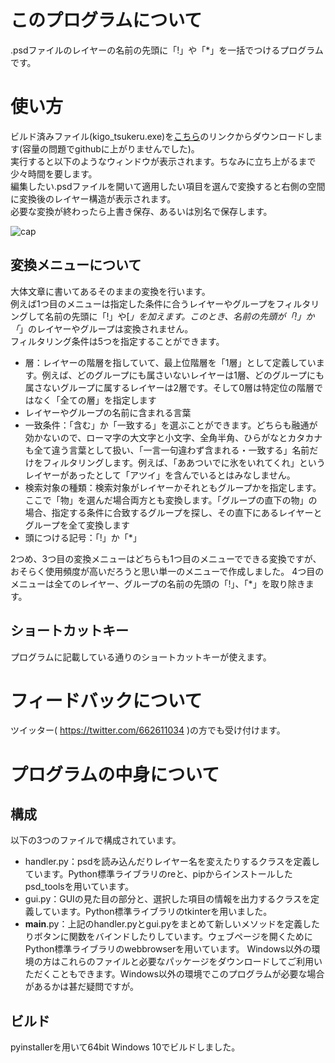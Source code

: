 # このプログラムについて
.psdファイルのレイヤーの名前の先頭に「!」や「*」を一括でつけるプログラムです。

# 使い方
ビルド済みファイル(kigo_tsukeru.exe)を[こちら](https://drive.google.com/file/d/18eKgunHv56oxsGmuoi_uf5NXYSkFSbnE/view?usp=sharing)のリンクからダウンロードします(容量の問題でgithubに上がりませんでした)。   
実行すると以下のようなウィンドウが表示されます。ちなみに立ち上がるまで少々時間を要します。   
編集したい.psdファイルを開いて適用したい項目を選んで変換すると右側の空間に変換後のレイヤー構造が表示されます。   
必要な変換が終わったら上書き保存、あるいは別名で保存します。   

![cap](https://user-images.githubusercontent.com/48207892/89515942-bff90380-d812-11ea-9c43-262f5741b8af.PNG)

## 変換メニューについて
大体文章に書いてあるそのままの変換を行います。   
例えば1つ目のメニューは指定した条件に合うレイヤーやグループをフィルタリングして名前の先頭に「!」や[*」を加えます。このとき、名前の先頭が「!」か「*」のレイヤーやグループは変換されません。   
フィルタリング条件は5つを指定することができます。
- 層：レイヤーの階層を指していて、最上位階層を「1層」として定義しています。例えば、どのグループにも属さいないレイヤーは1層、どのグループにも属さないグループに属するレイヤーは2層です。そして0層は特定位の階層ではなく「全ての層」を指定します
- レイヤーやグループの名前に含まれる言葉
- 一致条件：「含む」か「一致する」を選ぶことができます。どちらも融通が効かないので、ローマ字の大文字と小文字、全角半角、ひらがなとカタカナも全て違う言葉として扱い、「一言一句違わず含まれる・一致する」名前だけをフィルタリングします。例えば、「ああついでに氷をいれてくれ」というレイヤーがあったとして「アツイ」を含んでいるとはみなしません。
- 検索対象の種類：検索対象がレイヤーかそれともグループかを指定します。ここで「物」を選んだ場合両方とも変換します。「グループの直下の物」の場合、指定する条件に合致するグループを探し、その直下にあるレイヤーとグループを全て変換します
- 頭につける記号：「!」か「*」

2つめ、3つ目の変換メニューはどちらも1つ目のメニューでできる変換ですが、おそらく使用頻度が高いだろうと思い単一のメニューで作成しました。
4つ目のメニューは全てのレイヤー、グループの名前の先頭の「!」、「*」を取り除きます。

## ショートカットキー
プログラムに記載している通りのショートカットキーが使えます。

# フィードバックについて
ツイッター( https://twitter.com/662611034 )の方でも受け付けます。

# プログラムの中身について
## 構成
以下の3つのファイルで構成されています。
- handler.py：psdを読み込んだりレイヤー名を変えたりするクラスを定義しています。Python標準ライブラリのreと、pipからインストールしたpsd_toolsを用いています。
- gui.py：GUIの見た目の部分と、選択した項目の情報を出力するクラスを定義しています。Python標準ライブラリのtkinterを用いました。
- __main__.py：上記のhandler.pyとgui.pyをまとめて新しいメソッドを定義したりボタンに関数をバインドしたりしています。ウェブページを開くためにPython標準ライブラリのwebbrowserを用いています。
Windows以外の環境の方はこれらのファイルと必要なパッケージをダウンロードしてご利用いただくこともできます。Windows以外の環境でこのプログラムが必要な場合があるかは甚だ疑問ですが。

## ビルド
pyinstallerを用いて64bit Windows 10でビルドしました。

